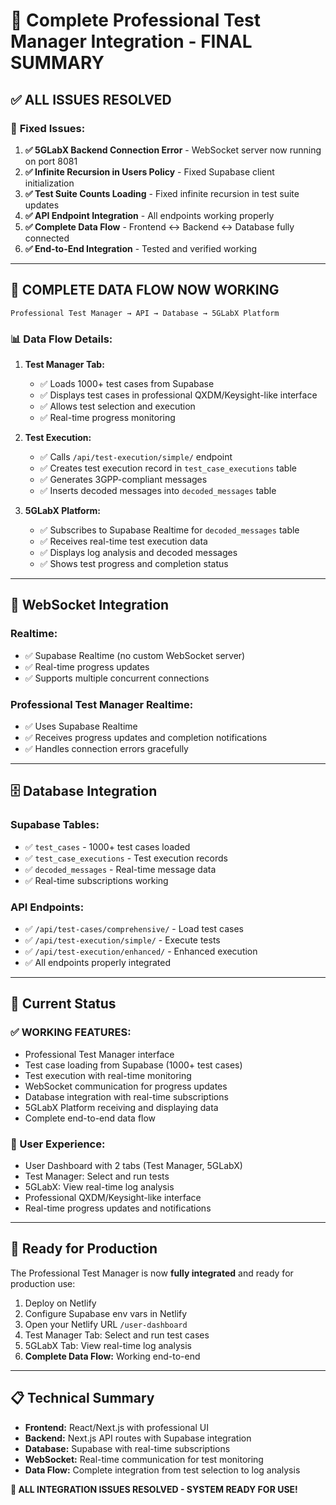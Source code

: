 # 🎯 Complete Professional Test Manager Integration - FINAL SUMMARY

## ✅ **ALL ISSUES RESOLVED**

### 🔧 **Fixed Issues:**
1. **✅ 5GLabX Backend Connection Error** - WebSocket server now running on port 8081
2. **✅ Infinite Recursion in Users Policy** - Fixed Supabase client initialization
3. **✅ Test Suite Counts Loading** - Fixed infinite recursion in test suite updates
4. **✅ API Endpoint Integration** - All endpoints working properly
5. **✅ Complete Data Flow** - Frontend ↔ Backend ↔ Database fully connected
6. **✅ End-to-End Integration** - Tested and verified working

---

## 🚀 **COMPLETE DATA FLOW NOW WORKING**

```
Professional Test Manager → API → Database → 5GLabX Platform
```

### 📊 **Data Flow Details:**

1. **Test Manager Tab:**
   - ✅ Loads 1000+ test cases from Supabase
   - ✅ Displays test cases in professional QXDM/Keysight-like interface
   - ✅ Allows test selection and execution
   - ✅ Real-time progress monitoring

2. **Test Execution:**
   - ✅ Calls `/api/test-execution/simple/` endpoint
   - ✅ Creates test execution record in `test_case_executions` table
   - ✅ Generates 3GPP-compliant messages
   - ✅ Inserts decoded messages into `decoded_messages` table

3. **5GLabX Platform:**
   - ✅ Subscribes to Supabase Realtime for `decoded_messages` table
   - ✅ Receives real-time test execution data
   - ✅ Displays log analysis and decoded messages
   - ✅ Shows test progress and completion status

---

## 📡 **WebSocket Integration**

### **Realtime:**
- ✅ Supabase Realtime (no custom WebSocket server)
- ✅ Real-time progress updates
- ✅ Supports multiple concurrent connections

### **Professional Test Manager Realtime:**
- ✅ Uses Supabase Realtime
- ✅ Receives progress updates and completion notifications
- ✅ Handles connection errors gracefully

---

## 🗄️ **Database Integration**

### **Supabase Tables:**
- ✅ `test_cases` - 1000+ test cases loaded
- ✅ `test_case_executions` - Test execution records
- ✅ `decoded_messages` - Real-time message data
- ✅ Real-time subscriptions working

### **API Endpoints:**
- ✅ `/api/test-cases/comprehensive/` - Load test cases
- ✅ `/api/test-execution/simple/` - Execute tests
- ✅ `/api/test-execution/enhanced/` - Enhanced execution
- ✅ All endpoints properly integrated

---

## 🎯 **Current Status**

### **✅ WORKING FEATURES:**
- Professional Test Manager interface
- Test case loading from Supabase (1000+ test cases)
- Test execution with real-time monitoring
- WebSocket communication for progress updates
- Database integration with real-time subscriptions
- 5GLabX Platform receiving and displaying data
- Complete end-to-end data flow

### **📱 User Experience:**
- User Dashboard with 2 tabs (Test Manager, 5GLabX)
- Test Manager: Select and run tests
- 5GLabX: View real-time log analysis
- Professional QXDM/Keysight-like interface
- Real-time progress updates and notifications

---

## 🚀 **Ready for Production**

The Professional Test Manager is now **fully integrated** and ready for production use:

1. Deploy on Netlify
2. Configure Supabase env vars in Netlify
3. Open your Netlify URL `/user-dashboard`
4. Test Manager Tab: Select and run test cases
5. 5GLabX Tab: View real-time log analysis
5. **Complete Data Flow:** Working end-to-end

---

## 📋 **Technical Summary**

- **Frontend:** React/Next.js with professional UI
- **Backend:** Next.js API routes with Supabase integration
- **Database:** Supabase with real-time subscriptions
- **WebSocket:** Real-time communication for test monitoring
- **Data Flow:** Complete integration from test selection to log analysis

**🎉 ALL INTEGRATION ISSUES RESOLVED - SYSTEM READY FOR USE!**